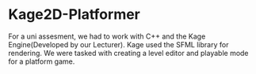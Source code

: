# Kage2D-Platformer

For a uni assesment, we had to work with C++ and the Kage Engine(Developed by our Lecturer). Kage used the SFML library for rendering. We were tasked with creating a level editor and playable mode for a platform game. 
